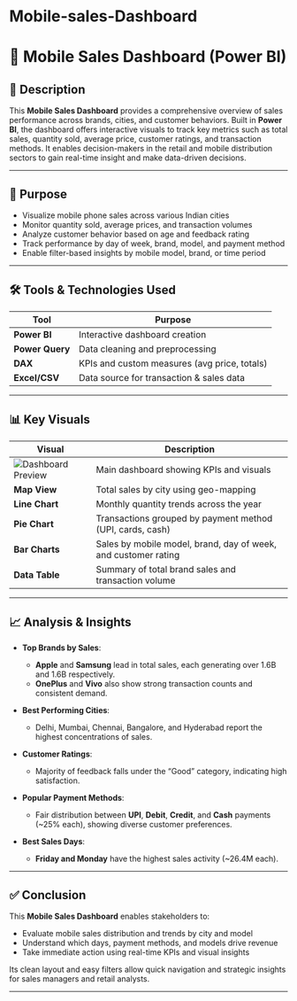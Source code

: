 # Mobile-sales-Dashboard
# 📱 Mobile Sales Dashboard (Power BI)

## 📝 Description

This **Mobile Sales Dashboard** provides a comprehensive overview of sales performance across brands, cities, and customer behaviors. Built in **Power BI**, the dashboard offers interactive visuals to track key metrics such as total sales, quantity sold, average price, customer ratings, and transaction methods. It enables decision-makers in the retail and mobile distribution sectors to gain real-time insight and make data-driven decisions.

---

## 🎯 Purpose

- Visualize mobile phone sales across various Indian cities
- Monitor quantity sold, average prices, and transaction volumes
- Analyze customer behavior based on age and feedback rating
- Track performance by day of week, brand, model, and payment method
- Enable filter-based insights by mobile model, brand, or time period

---

## 🛠️ Tools & Technologies Used

| Tool           | Purpose                                 |
|----------------|-----------------------------------------|
| **Power BI**   | Interactive dashboard creation          |
| **Power Query**| Data cleaning and preprocessing         |
| **DAX**        | KPIs and custom measures (avg price, totals) |
| **Excel/CSV**  | Data source for transaction & sales data |

---

## 📊 Key Visuals

| Visual | Description |
|--------|-------------|
| ![Dashboard Preview](images/mobile-sales-dashboard-preview.png) | Main dashboard showing KPIs and visuals |
| **Map View** | Total sales by city using geo-mapping |
| **Line Chart** | Monthly quantity trends across the year |
| **Pie Chart** | Transactions grouped by payment method (UPI, cards, cash) |
| **Bar Charts** | Sales by mobile model, brand, day of week, and customer rating |
| **Data Table** | Summary of total brand sales and transaction volume |

---

## 📈 Analysis & Insights

- **Top Brands by Sales**:
  - **Apple** and **Samsung** lead in total sales, each generating over 1.6B and 1.6B respectively.
  - **OnePlus** and **Vivo** also show strong transaction counts and consistent demand.

- **Best Performing Cities**:
  - Delhi, Mumbai, Chennai, Bangalore, and Hyderabad report the highest concentrations of sales.

- **Customer Ratings**:
  - Majority of feedback falls under the “Good” category, indicating high satisfaction.

- **Popular Payment Methods**:
  - Fair distribution between **UPI**, **Debit**, **Credit**, and **Cash** payments (~25% each), showing diverse customer preferences.

- **Best Sales Days**:
  - **Friday and Monday** have the highest sales activity (~26.4M each).

---

## ✅ Conclusion

This **Mobile Sales Dashboard** enables stakeholders to:
- Evaluate mobile sales distribution and trends by city and model
- Understand which days, payment methods, and models drive revenue
- Take immediate action using real-time KPIs and visual insights

Its clean layout and easy filters allow quick navigation and strategic insights for sales managers and retail analysts.

---
